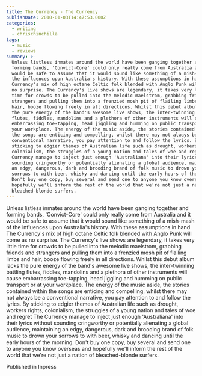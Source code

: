 ```yaml
---
title: The Currency - The Currency
publishDate: 2010-01-03T14:47:53.000Z
categories:
  - writing
  - chrischinchilla
tags:
  - music
  - reviews
summary: >-
  Unless listless inmates around the world have been ganging together and
  forming bands, 'Convict-Core' could only really come from Australia and it
  would be safe to assume that it would sound like something of a mish-mash of
  the influences upon Australia's history. With these assumptions in hand The
  Currency's mix of high octane Celtic folk blended with Anglo Punk will come as
  no surprise. The Currency's live shows are legendary, it takes very little
  time for crowds to be pulled into the melodic maelstrom, grabbing friends and
  strangers and pulling them into a frenzied mosh pit of flailing limbs and
  hair, booze flowing freely in all directions. Whilst this debut album lacks
  the pure energy of the band's awesome live shows, the inter-twinning battling
  flutes, fiddles, mandolins and a plethora of other instruments will cause
  embarrassing toe-tapping, head jiggling and humming on public transport or at
  your workplace. The energy of the music aside, the stories contained within
  the songs are enticing and compelling, whilst there may not always be a
  conventional narrative, you pay attention to and follow the lyrics. By
  sticking to edgier themes of Australian life such as drought, workers rights,
  colonialism, the struggles of a young nation and tales of woe and regret The
  Currency manage to inject just enough 'Australiana' into their lyrics without
  sounding cringworthy or potentially alienating a global audience, maintaining
  an edgy, dangerous, dark and brooding brand of folk music to drown your
  sorrows to with beer, whisky and dancing until the early hours of the morning.
  Don't buy one copy, buy several and send one to anyone you know overseas and
  hopefully we'll inform the rest of the world that we're not just a nation of
  bleached-blonde surfers.
---
```


Unless listless inmates around the world have been ganging together and forming bands, 'Convict-Core' could only really come from Australia and it would be safe to assume that it would sound like something of a mish-mash of the influences upon Australia's history. With these assumptions in hand The Currency's mix of high octane Celtic folk blended with Anglo Punk will come as no surprise. The Currency's live shows are legendary, it takes very little time for crowds to be pulled into the melodic maelstrom, grabbing friends and strangers and pulling them into a frenzied mosh pit of flailing limbs and hair, booze flowing freely in all directions. Whilst this debut album lacks the pure energy of the band's awesome live shows, the inter-twinning battling flutes, fiddles, mandolins and a plethora of other instruments will cause embarrassing toe-tapping, head jiggling and humming on public transport or at your workplace. The energy of the music aside, the stories contained within the songs are enticing and compelling, whilst there may not always be a conventional narrative, you pay attention to and follow the lyrics. By sticking to edgier themes of Australian life such as drought, workers rights, colonialism, the struggles of a young nation and tales of woe and regret The Currency manage to inject just enough 'Australiana' into their lyrics without sounding cringworthy or potentially alienating a global audience, maintaining an edgy, dangerous, dark and brooding brand of folk music to drown your sorrows to with beer, whisky and dancing until the early hours of the morning. Don't buy one copy, buy several and send one to anyone you know overseas and hopefully we'll inform the rest of the world that we're not just a nation of bleached-blonde surfers.

Published in Inpress
